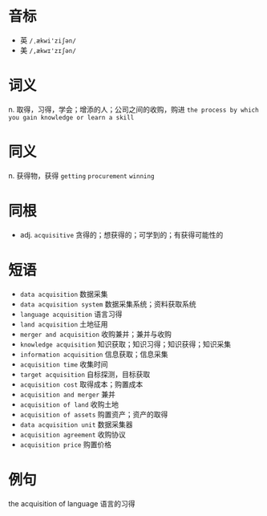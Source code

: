 # 音标

- 英 `/ˌækwi'ziʃən/`
- 美 `/,ækwɪ'zɪʃən/`

# 词义

n. 取得，习得，学会；增添的人；公司之间的收购，购进
`the process by which you gain knowledge or learn a skill`

# 同义

n. 获得物，获得
`getting` `procurement` `winning`

# 同根

- adj. `acquisitive` 贪得的；想获得的；可学到的；有获得可能性的

# 短语

- `data acquisition` 数据采集
- `data acquisition system` 数据采集系统；资料获取系统
- `language acquisition` 语言习得
- `land acquisition` 土地征用
- `merger and acquisition` 收购兼并；兼并与收购
- `knowledge acquisition` 知识获取；知识习得；知识获得；知识采集
- `information acquisition` 信息获取；信息采集
- `acquisition time` 收集时间
- `target acquisition` 自标探测，目标获取
- `acquisition cost` 取得成本；购置成本
- `acquisition and merger` 兼并
- `acquisition of land` 收购土地
- `acquisition of assets` 购置资产；资产的取得
- `data acquisition unit` 数据采集器
- `acquisition agreement` 收购协议
- `acquisition price` 购置价格

# 例句

the acquisition of language
语言的习得



